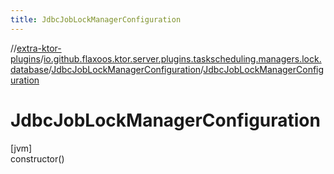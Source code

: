 ```yaml
---
title: JdbcJobLockManagerConfiguration
---
```


//[extra-ktor-plugins](../../../index.md)/[io.github.flaxoos.ktor.server.plugins.taskscheduling.managers.lock.database](../index.md)/[JdbcJobLockManagerConfiguration](index.md)/[JdbcJobLockManagerConfiguration](-jdbc-job-lock-manager-configuration.md)

# JdbcJobLockManagerConfiguration

[jvm]\
constructor()




